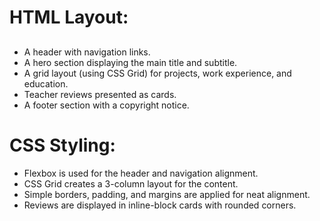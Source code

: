 # HTML Layout:

## [](https://roadmap.sh/projects/basic-html-website)

- A header with navigation links.
- A hero section displaying the main title and subtitle.
- A grid layout (using CSS Grid) for projects, work experience, and education.
- Teacher reviews presented as cards.
- A footer section with a copyright notice.

# CSS Styling:

- Flexbox is used for the header and navigation alignment.
- CSS Grid creates a 3-column layout for the content.
- Simple borders, padding, and margins are applied for neat alignment.
- Reviews are displayed in inline-block cards with rounded corners.
